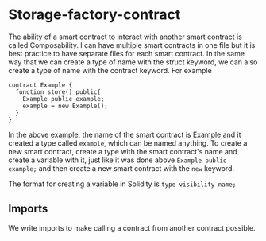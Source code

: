# Storage-factory-contract

The ability of a smart contract to interact with another smart contract is called Composability. I can have multiple smart contracts in one file but it is best practice to have separate files for each smart contract. In the same way that we can create a type of name with the struct keyword, we can also create a type of name with the contract keyword. For example

```
contract Example {
  function store() public{
    Example public example;
    example = new Example();
  }
}
```
In the above example, the name of the smart contract is Example and it created a type called `example`, which can be named anything. 
To create a new smart contract, create a type with the smart contract's name and create a variable with it, just like it was done above `Example public example;` and then create a new smart contract with the `new` keyword. 

The format for creating a variable in Solidity is `type visibility name;`

## Imports
We write imports to make calling a contract from another contract possible.
